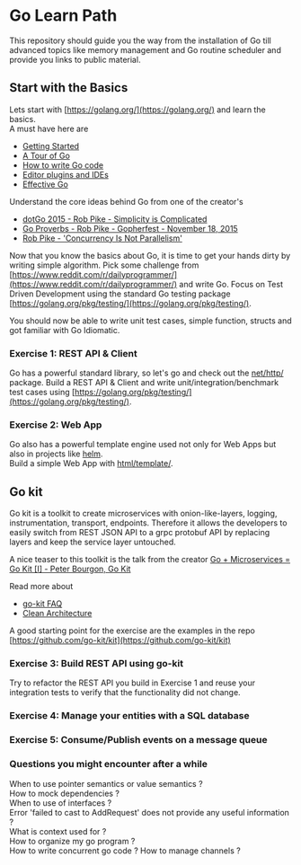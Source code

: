 # Go Learn Path

This repository should guide you the way from the installation of Go till advanced topics like memory management and Go routine scheduler and provide you links to public material.

## Start with the Basics

Lets start with [https://golang.org/](https://golang.org/) and learn the basics.  
A must have here are 
* [Getting Started](https://golang.org/doc/install)
* [A Tour of Go](https://tour.golang.org/welcome/1)
* [How to write Go code](https://golang.org/doc/code.html)
* [Editor plugins and IDEs](https://golang.org/doc/editors.html)
* [Effective Go](https://golang.org/doc/effective_go.html)

Understand the core ideas behind Go from one of the creator's
* [dotGo 2015 - Rob Pike - Simplicity is Complicated](https://www.youtube.com/watch?v=rFejpH_tAHM)
* [Go Proverbs - Rob Pike - Gopherfest - November 18, 2015](https://www.youtube.com/watch?v=PAAkCSZUG1c)
* [Rob Pike - 'Concurrency Is Not Parallelism'](https://www.youtube.com/watch?v=cN_DpYBzKso)

Now that you know the basics about Go, it is time to get your hands dirty by writing simple algorithm. Pick some challenge from [https://www.reddit.com/r/dailyprogrammer/](https://www.reddit.com/r/dailyprogrammer/) and write Go. Focus on Test Driven Development using the standard Go testing package [https://golang.org/pkg/testing/](https://golang.org/pkg/testing/).

You should now be able to write unit test cases, simple function, structs and got familiar with Go Idiomatic.

### Exercise 1: REST API & Client

Go has a powerful standard library, so let's go and check out the [net/http/](https://golang.org/pkg/net/http/) package.
Build a REST API & Client and write unit/integration/benchmark test cases using [https://golang.org/pkg/testing/](https://golang.org/pkg/testing/).

### Exercise 2: Web App

Go also has a powerful template engine used not only for Web Apps but also in projects like [helm](https://helm.sh/).  
Build a simple Web App with [html/template/](https://golang.org/pkg/html/template/).

## Go kit

Go kit is a toolkit to create microservices with onion-like-layers, logging, instrumentation, transport, endpoints.
Therefore it allows the developers to easily switch from REST JSON API to a grpc protobuf API by replacing layers and keep the service layer untouched.

A nice teaser to this toolkit is the talk from the creator [Go + Microservices = Go Kit [I] - Peter Bourgon, Go Kit](https://www.youtube.com/watch?v=NX0sHF8ZZgw)

Read more about 
* [go-kit FAQ](https://gokit.io/faq/)
* [Clean Architecture](https://blog.cleancoder.com/uncle-bob/2012/08/13/the-clean-architecture.html)

A good starting point for the exercise are the examples in the repo [https://github.com/go-kit/kit](https://github.com/go-kit/kit)

### Exercise 3: Build REST API using go-kit

Try to refactor the REST API you build in Exercise 1 and reuse your integration tests to verify that the functionality did not change.

### Exercise 4: Manage your entities with a SQL database

### Exercise 5: Consume/Publish events on a message queue

### Questions you might encounter after a while

When to use pointer semantics or value semantics ?  
How to mock dependencies ?  
When to use of interfaces ?  
Error 'failed to cast to AddRequest' does not provide any useful information ?  
What is context used for ?  
How to organize my go program ?  
How to write concurrent go code ?
How to manage channels ?

